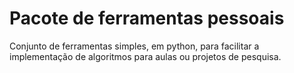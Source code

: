 # **Pacote de ferramentas pessoais**



Conjunto de ferramentas simples, em python, para facilitar a implementação de algoritmos para aulas ou projetos de pesquisa.

